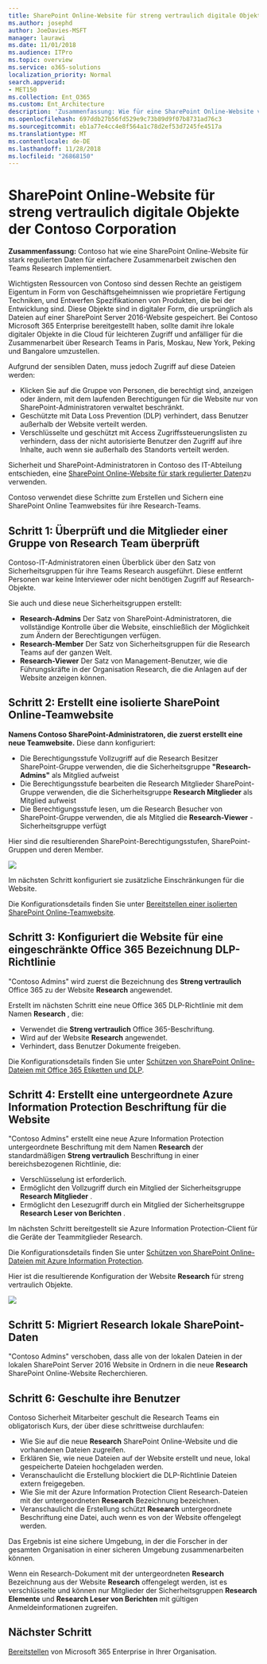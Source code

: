 ```yaml
---
title: SharePoint Online-Website für streng vertraulich digitale Objekte der Contoso Corporation
ms.author: josephd
author: JoeDavies-MSFT
manager: laurawi
ms.date: 11/01/2018
ms.audience: ITPro
ms.topic: overview
ms.service: o365-solutions
localization_priority: Normal
search.appverid:
- MET150
ms.collection: Ent_O365
ms.custom: Ent_Architecture
description: 'Zusammenfassung: Wie für eine SharePoint Online-Website von Contoso stark implementiert teams regulierte Daten für einfachere Zusammenarbeit zwischen den Research.'
ms.openlocfilehash: 697ddb27b56fd529e9c73b89d9f07b8731ad76c3
ms.sourcegitcommit: eb1a77e4cc4e8f564a1c78d2ef53d7245fe4517a
ms.translationtype: MT
ms.contentlocale: de-DE
ms.lasthandoff: 11/28/2018
ms.locfileid: "26868150"
---
```

# <a name="sharepoint-online-site-for-highly-confidential-digital-assets-of-the-contoso-corporation"></a>SharePoint Online-Website für streng vertraulich digitale Objekte der Contoso Corporation

 **Zusammenfassung:** Contoso hat wie eine SharePoint Online-Website für stark regulierten Daten für einfachere Zusammenarbeit zwischen den Teams Research implementiert.
  
Wichtigsten Ressourcen von Contoso sind dessen Rechte an geistigem Eigentum in Form von Geschäftsgeheimnissen wie proprietäre Fertigung Techniken, und Entwerfen Spezifikationen von Produkten, die bei der Entwicklung sind. Diese Objekte sind in digitaler Form, die ursprünglich als Dateien auf einer SharePoint Server 2016-Website gespeichert. Bei Contoso Microsoft 365 Enterprise bereitgestellt haben, sollte damit ihre lokale digitaler Objekte in die Cloud für leichteren Zugriff und anfälliger für die Zusammenarbeit über Research Teams in Paris, Moskau, New York, Peking und Bangalore umzustellen. 
  
Aufgrund der sensiblen Daten, muss jedoch Zugriff auf diese Dateien werden:

- Klicken Sie auf die Gruppe von Personen, die berechtigt sind, anzeigen oder ändern, mit dem laufenden Berechtigungen für die Website nur von SharePoint-Administratoren verwaltet beschränkt. 
- Geschützte mit Data Loss Prevention (DLP) verhindert, dass Benutzer außerhalb der Website verteilt werden.
- Verschlüsselte und geschützt mit Access Zugriffssteuerungslisten zu verhindern, dass der nicht autorisierte Benutzer den Zugriff auf ihre Inhalte, auch wenn sie außerhalb des Standorts verteilt werden.

Sicherheit und SharePoint-Administratoren in Contoso des IT-Abteilung entschieden, eine [SharePoint Online-Website für stark regulierter Daten](teams-sharepoint-online-sites-highly-regulated-data.md)zu verwenden.
  
Contoso verwendet diese Schritte zum Erstellen und Sichern eine SharePoint Online Teamwebsites für ihre Research-Teams.

## <a name="step-1-reviewed-and-verified-the-members-of-research-team-groups"></a>Schritt 1: Überprüft und die Mitglieder einer Gruppe von Research Team überprüft

Contoso-IT-Administratoren einen Überblick über den Satz von Sicherheitsgruppen für ihre Teams Research ausgeführt. Diese entfernt Personen war keine Interviewer oder nicht benötigen Zugriff auf Research-Objekte. 

Sie auch und diese neue Sicherheitsgruppen erstellt:

- **Research-Admins**  Der Satz von SharePoint-Administratoren, die vollständige Kontrolle über die Website, einschließlich der Möglichkeit zum Ändern der Berechtigungen verfügen.
- **Research-Member**  Der Satz von Sicherheitsgruppen für die Research Teams auf der ganzen Welt.
- **Research-Viewer**  Der Satz von Management-Benutzer, wie die Führungskräfte in der Organisation Research, die die Anlagen auf der Website anzeigen können.

## <a name="step-2-created-an-isolated-sharepoint-online-team-site"></a>Schritt 2: Erstellt eine isolierte SharePoint Online-Teamwebsite 

**Namens Contoso SharePoint-Administratoren, die zuerst erstellt eine neue Teamwebsite.** Diese dann konfiguriert:

- Die Berechtigungsstufe Vollzugriff auf die Research Besitzer SharePoint-Gruppe verwenden, die die Sicherheitsgruppe **"Research-Admins"** als Mitglied aufweist
- Die Berechtigungsstufe bearbeiten die Research Mitglieder SharePoint-Gruppe verwenden, die die Sicherheitsgruppe **Research Mitglieder** als Mitglied aufweist
- Die Berechtigungsstufe lesen, um die Research Besucher von SharePoint-Gruppe verwenden, die als Mitglied die **Research-Viewer** -Sicherheitsgruppe verfügt

Hier sind die resultierenden SharePoint-Berechtigungsstufen, SharePoint-Gruppen und deren Member.

![](./media/contoso-sharepoint-online-site-for-highly-confidential-assets/spo-permissions.png)

Im nächsten Schritt konfiguriert sie zusätzliche Einschränkungen für die Website.

Die Konfigurationsdetails finden Sie unter [Bereitstellen einer isolierten SharePoint Online-Teamwebsite](https://docs.microsoft.com/office365/enterprise/deploy-an-isolated-sharepoint-online-team-site).

## <a name="step-3-configured-the-site-for-a-restrictive-office-365-label-dlp-policy"></a>Schritt 3: Konfiguriert die Website für eine eingeschränkte Office 365 Bezeichnung DLP-Richtlinie

"Contoso Admins" wird zuerst die Bezeichnung des **Streng vertraulich** Office 365 zu der Website **Research** angewendet.

Erstellt im nächsten Schritt eine neue Office 365 DLP-Richtlinie mit dem Namen **Research** , die:

- Verwendet die **Streng vertraulich** Office 365-Beschriftung. 
- Wird auf der Website **Research** angewendet.
- Verhindert, dass Benutzer Dokumente freigeben.

Die Konfigurationsdetails finden Sie unter [Schützen von SharePoint Online-Dateien mit Office 365 Etiketten und DLP](https://docs.microsoft.com/office365/enterprise/protect-sharepoint-online-files-with-office-365-labels-and-dlp).

## <a name="step-4-created-an-azure-information-protection-sub-label-for-the-site"></a>Schritt 4: Erstellt eine untergeordnete Azure Information Protection Beschriftung für die Website

"Contoso Admins" erstellt eine neue Azure Information Protection untergeordnete Beschriftung mit dem Namen **Research** der standardmäßigen **Streng vertraulich** Beschriftung in einer bereichsbezogenen Richtlinie, die:

- Verschlüsselung ist erforderlich.
- Ermöglicht den Vollzugriff durch ein Mitglied der Sicherheitsgruppe **Research Mitglieder** .
- Ermöglicht den Lesezugriff durch ein Mitglied der Sicherheitsgruppe **Research Leser von Berichten** .

Im nächsten Schritt bereitgestellt sie Azure Information Protection-Client für die Geräte der Teammitglieder Research.

Die Konfigurationsdetails finden Sie unter [Schützen von SharePoint Online-Dateien mit Azure Information Protection](https://docs.microsoft.com/office365/enterprise/protect-sharepoint-online-files-with-azure-information-protection). 

Hier ist die resultierende Konfiguration der Website **Research** für streng vertraulich Objekte.

![](./media/contoso-sharepoint-online-site-for-highly-confidential-assets/final-config.png)

## <a name="step-5-migrated-the-on-premises-sharepoint-research-data"></a>Schritt 5: Migriert Research lokale SharePoint-Daten

"Contoso Admins" verschoben, dass alle von der lokalen Dateien in der lokalen SharePoint Server 2016 Website in Ordnern in die neue **Research** SharePoint Online-Website Recherchieren.

## <a name="step-6-trained-their-users"></a>Schritt 6: Geschulte ihre Benutzer 

Contoso Sicherheit Mitarbeiter geschult die Research Teams ein obligatorisch Kurs, der über diese schrittweise durchlaufen:

- Wie Sie auf die neue **Research** SharePoint Online-Website und die vorhandenen Dateien zugreifen.
- Erklären Sie, wie neue Dateien auf der Website erstellt und neue, lokal gespeicherte Dateien hochgeladen werden.
- Veranschaulicht die Erstellung blockiert die DLP-Richtlinie Dateien extern freigegeben.
- Wie Sie mit der Azure Information Protection Client Research-Dateien mit der untergeordneten **Research** Bezeichnung bezeichnen.
- Veranschaulicht die Erstellung schützt **Research** untergeordnete Beschriftung eine Datei, auch wenn es von der Website offengelegt werden.

Das Ergebnis ist eine sichere Umgebung, in der die Forscher in der gesamten Organisation in einer sicheren Umgebung zusammenarbeiten können. 

Wenn ein Research-Dokument mit der untergeordneten **Research** Bezeichnung aus der Website **Research** offengelegt werden, ist es verschlüsselte und können nur Mitglieder der Sicherheitsgruppen **Research Elemente** und **Research Leser von Berichten** mit gültigen Anmeldeinformationen zugreifen.

## <a name="next-step"></a>Nächster Schritt

[Bereitstellen](deploy-microsoft-365-enterprise.md) von Microsoft 365 Enterprise in Ihrer Organisation.

